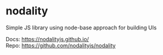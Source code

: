# nodality
Simple JS library using node-base approach for building UIs

Docs: https://nodalityjs.github.io/  
Repo: https://github.com/nodalityjs/nodality  
